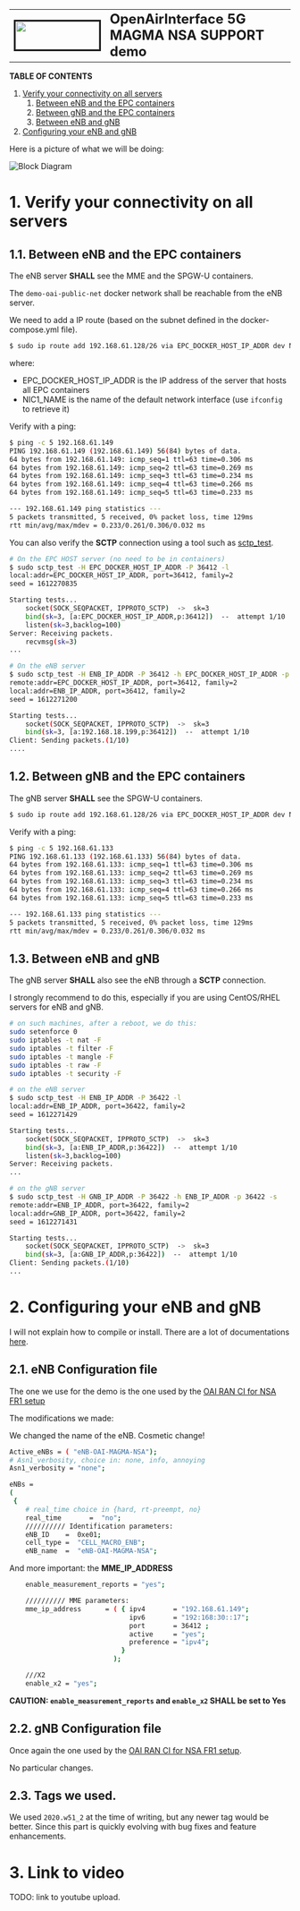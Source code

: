 <table style="border-collapse: collapse; border: none;">
  <tr style="border-collapse: collapse; border: none;">
    <td style="border-collapse: collapse; border: none;">
      <a href="http://www.openairinterface.org/">
         <img src="./images/oai_final_logo.png" alt="" border=3 height=50 width=150>
         </img>
      </a>
    </td>
    <td style="border-collapse: collapse; border: none; vertical-align: center;">
      <b><font size = "5">OpenAirInterface 5G MAGMA NSA SUPPORT demo</font></b>
    </td>
  </tr>
</table>


**TABLE OF CONTENTS**

1.  [Verify your connectivity on all servers](#1-verify-your-connectivity-on-all-servers)
    1.  [Between eNB and the EPC containers](#11-between-enb-and-the-epc-containers)
    2.  [Between gNB and the EPC containers](#12-between-gnb-and-the-epc-containers)
    3.  [Between eNB and gNB](#13-between-enb-and-gnb)
2.  [Configuring your eNB and gNB](#2-configuring-your-enb-and-gnb)

Here is a picture of what we will be doing:

![Block Diagram](./images/OAI-MAGMA-NSA-Demo-Network-configuration.png)


# 1. Verify your connectivity on all servers #

## 1.1. Between eNB and the EPC containers ##

The eNB server **SHALL** see the MME and the SPGW-U containers.

The `demo-oai-public-net` docker network shall be reachable from the eNB server.

We need to add a IP route (based on the subnet defined in the docker-compose.yml file).

```bash
$ sudo ip route add 192.168.61.128/26 via EPC_DOCKER_HOST_IP_ADDR dev NIC1_NAME
```

where:

- EPC_DOCKER_HOST_IP_ADDR is the IP address of the server that hosts all EPC containers
- NIC1_NAME is the name of the default network interface (use `ifconfig` to retrieve it)

Verify with a ping:

```bash
$ ping -c 5 192.168.61.149
PING 192.168.61.149 (192.168.61.149) 56(84) bytes of data.
64 bytes from 192.168.61.149: icmp_seq=1 ttl=63 time=0.306 ms
64 bytes from 192.168.61.149: icmp_seq=2 ttl=63 time=0.269 ms
64 bytes from 192.168.61.149: icmp_seq=3 ttl=63 time=0.234 ms
64 bytes from 192.168.61.149: icmp_seq=4 ttl=63 time=0.266 ms
64 bytes from 192.168.61.149: icmp_seq=5 ttl=63 time=0.233 ms

--- 192.168.61.149 ping statistics ---
5 packets transmitted, 5 received, 0% packet loss, time 129ms
rtt min/avg/max/mdev = 0.233/0.261/0.306/0.032 ms
```

You can also verify the **SCTP** connection using a tool such as [sctp_test](https://manpages.debian.org/testing/lksctp-tools/sctp_test.1.en.html).

```bash
# On the EPC HOST server (no need to be in containers)
$ sudo sctp_test -H EPC_DOCKER_HOST_IP_ADDR -P 36412 -l
local:addr=EPC_DOCKER_HOST_IP_ADDR, port=36412, family=2
seed = 1612270835

Starting tests...
	socket(SOCK_SEQPACKET, IPPROTO_SCTP)  ->  sk=3
	bind(sk=3, [a:EPC_DOCKER_HOST_IP_ADDR,p:36412])  --  attempt 1/10
	listen(sk=3,backlog=100)
Server: Receiving packets.
	recvmsg(sk=3) 
...
```

```bash
# On the eNB server
$ sudo sctp_test -H ENB_IP_ADDR -P 36412 -h EPC_DOCKER_HOST_IP_ADDR -p 36412 -s
remote:addr=EPC_DOCKER_HOST_IP_ADDR, port=36412, family=2
local:addr=ENB_IP_ADDR, port=36412, family=2
seed = 1612271200

Starting tests...
	socket(SOCK_SEQPACKET, IPPROTO_SCTP)  ->  sk=3
	bind(sk=3, [a:192.168.18.199,p:36412])  --  attempt 1/10
Client: Sending packets.(1/10)
....
```
## 1.2. Between gNB and the EPC containers ##

The gNB server **SHALL** see the SPGW-U containers.

```bash
$ sudo ip route add 192.168.61.128/26 via EPC_DOCKER_HOST_IP_ADDR dev NIC2_NAME
```

Verify with a ping:

```bash
$ ping -c 5 192.168.61.133
PING 192.168.61.133 (192.168.61.133) 56(84) bytes of data.
64 bytes from 192.168.61.133: icmp_seq=1 ttl=63 time=0.306 ms
64 bytes from 192.168.61.133: icmp_seq=2 ttl=63 time=0.269 ms
64 bytes from 192.168.61.133: icmp_seq=3 ttl=63 time=0.234 ms
64 bytes from 192.168.61.133: icmp_seq=4 ttl=63 time=0.266 ms
64 bytes from 192.168.61.133: icmp_seq=5 ttl=63 time=0.233 ms

--- 192.168.61.133 ping statistics ---
5 packets transmitted, 5 received, 0% packet loss, time 129ms
rtt min/avg/max/mdev = 0.233/0.261/0.306/0.032 ms
```

## 1.3. Between eNB and gNB ##

The gNB server **SHALL** also see the eNB through a **SCTP** connection.

I strongly recommend to do this, especially if you are using CentOS/RHEL servers for eNB and gNB.

```bash
# on such machines, after a reboot, we do this:
sudo setenforce 0
sudo iptables -t nat -F
sudo iptables -t filter -F
sudo iptables -t mangle -F
sudo iptables -t raw -F
sudo iptables -t security -F
```

```bash
# on the eNB server
$ sudo sctp_test -H ENB_IP_ADDR -P 36422 -l
local:addr=ENB_IP_ADDR, port=36422, family=2
seed = 1612271429

Starting tests...
	socket(SOCK_SEQPACKET, IPPROTO_SCTP)  ->  sk=3
	bind(sk=3, [a:ENB_IP_ADDR,p:36422])  --  attempt 1/10
	listen(sk=3,backlog=100)
Server: Receiving packets.
...
```

```bash
# on the gNB server
$ sudo sctp_test -H GNB_IP_ADDR -P 36422 -h ENB_IP_ADDR -p 36422 -s
remote:addr=ENB_IP_ADDR, port=36422, family=2
local:addr=GNB_IP_ADDR, port=36422, family=2
seed = 1612271431

Starting tests...
	socket(SOCK_SEQPACKET, IPPROTO_SCTP)  ->  sk=3
	bind(sk=3, [a:GNB_IP_ADDR,p:36422])  --  attempt 1/10
Client: Sending packets.(1/10)
...
```

# 2. Configuring your eNB and gNB #

I will not explain how to compile or install. There are a lot of documentations [here](https://gitlab.eurecom.fr/oai/openairinterface5g/-/tree/develop/doc).

## 2.1. eNB Configuration file ##

The one we use for the demo is the one used by the [OAI RAN CI for NSA FR1 setup](https://gitlab.eurecom.fr/oai/openairinterface5g/-/blob/develop/ci-scripts/conf_files/enb.band7.tm1.fr1.25PRB.usrpb210.conf)

The modifications we made:

We changed the name of the eNB. Cosmetic change!

```bash
Active_eNBs = ( "eNB-OAI-MAGMA-NSA");
# Asn1_verbosity, choice in: none, info, annoying
Asn1_verbosity = "none";

eNBs =
(
 {
    # real_time choice in {hard, rt-preempt, no}
    real_time       =  "no";
    ////////// Identification parameters:
    eNB_ID    =  0xe01;
    cell_type =  "CELL_MACRO_ENB";
    eNB_name  =  "eNB-OAI-MAGMA-NSA";
```

And more important: the **MME_IP_ADDRESS**

```bash
    enable_measurement_reports = "yes";

    ////////// MME parameters:
    mme_ip_address      = ( { ipv4       = "192.168.61.149";
                              ipv6       = "192:168:30::17";
                              port       = 36412 ;
                              active     = "yes";
                              preference = "ipv4";
                            }
                          );

    ///X2
    enable_x2 = "yes";
```

**CAUTION: `enable_measurement_reports` and `enable_x2` SHALL be set to Yes**

## 2.2. gNB Configuration file ##

Once again the one used by the [OAI RAN CI for NSA FR1 setup](https://gitlab.eurecom.fr/oai/openairinterface5g/-/blob/develop/ci-scripts/conf_files/gnb.band78.tm1.fr1.106PRB.usrpb210.conf).

No particular changes.

## 2.3. Tags we used. ##

We used `2020.w51_2` at the time of writing, but any newer tag would be better. Since this part is quickly evolving with bug fixes and feature enhancements.

# 3. Link to video #

TODO: link to youtube upload.

